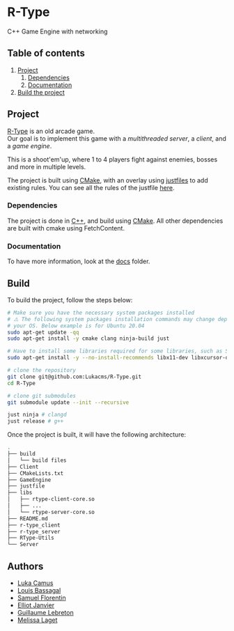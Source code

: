 # R-Type
C++ Game Engine with networking

## Table of contents
1. [Project](#Project)
    1. [Dependencies](#Dependencies)
    2. [Documentation](#Documentation)
2. [Build the project](#Build)

## Project
[R-Type](https://en.wikipedia.org/wiki/R-Type) is an old arcade game.\
Our goal is to implement this game with a *multithreaded server*, a *client*, and a *game engine*.

This is a shoot'em'up, where 1 to 4 players fight against enemies, bosses and more in multiple levels.

The project is built using [CMake](https://cmake.org/), with an overlay using [justfiles](https://github.com/casey/just) to add existing rules.
You can see all the rules of the justfile [here](./docs/Build.md).

### Dependencies
The project is done in [C++](https://en.wikipedia.org/wiki/C%2B%2B), and build using [CMake](https://cmake.org/).
All other dependencies are built with cmake using FetchContent.

### Documentation
To have more information, look at the [docs](./docs/) folder.

## Build
To build the project, follow the steps below:
```bash
# Make sure you have the necessary system packages installed
# ⚠️ The following system packages installation commands may change depending on 
# your OS. Below example is for Ubuntu 20.04
sudo apt-get update -qq
sudo apt-get install -y cmake clang ninja-build just

# Have to install some libraries required for some libraries, such as SFML
sudo apt-get install -y --no-install-recommends libx11-dev libxcursor-dev libxrandr-dev libgl1-mesa-dev > /dev/null

# clone the repository
git clone git@github.com:Lukacms/R-Type.git
cd R-Type

# clone git submodules
git submodule update --init --recursive

just ninja # clangd
just release # g++
```

Once the project is built, it will have the following architecture:
```bash
.
├── build
│   └── build files
├── Client
├── CMakeLists.txt
├── GameEngine
├── justfile
├── libs
│   ├── rtype-client-core.so
│   ├── ...
│   └── rtype-server-core.so
├── README.md
├── r-type_client
├── r-type_server
├── RType-Utils
└── Server
```

## Authors
* [Luka Camus](https://github.com/Lukacms)
* [Louis Bassagal](https://github.com/LouisBassagal)
* [Samuel Florentin](https://github.com/SamuelFlorentin)
* [Elliot Janvier](https://github.com/eljanvier2)
* [Guillaume Lebreton](https://github.com/Lebonvieuxgui)
* [Melissa Laget](https://github.com/Melissa-Laget)
